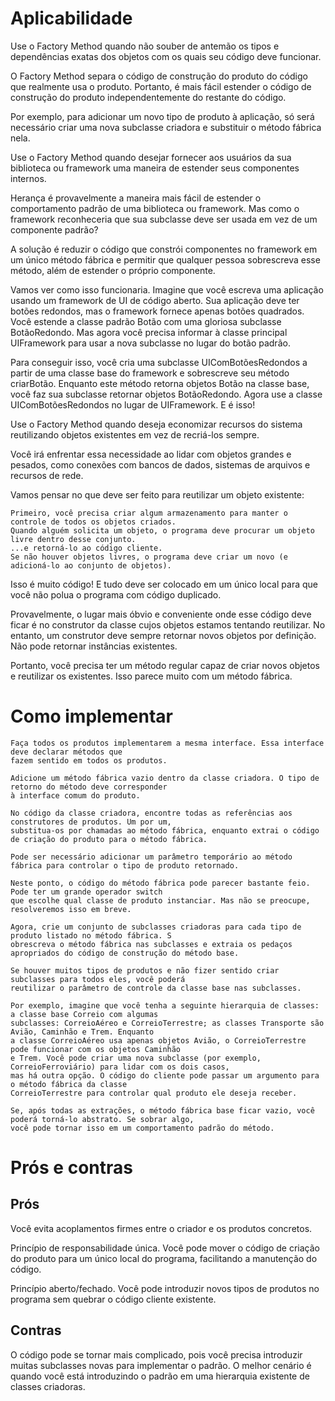 # Aplicabilidade

Use o Factory Method quando não souber de antemão os tipos e dependências exatas dos objetos com os quais 
seu código deve funcionar.

O Factory Method separa o código de construção do produto do código que realmente usa o produto. Portanto, 
é mais fácil estender o código de construção do produto independentemente do restante do código.

Por exemplo, para adicionar um novo tipo de produto à aplicação, só será necessário criar uma nova subclasse 
criadora e substituir o método fábrica nela.

Use o Factory Method quando desejar fornecer aos usuários da sua biblioteca ou framework uma maneira de estender 
seus componentes internos.

Herança é provavelmente a maneira mais fácil de estender o comportamento padrão de uma biblioteca ou framework. 
Mas como o framework reconheceria que sua subclasse deve ser usada em vez de um componente padrão?

A solução é reduzir o código que constrói componentes no framework em um único método fábrica e permitir que
qualquer pessoa sobrescreva esse método, além de estender o próprio componente.

Vamos ver como isso funcionaria. Imagine que você escreva uma aplicação usando um framework de UI de código aberto. 
Sua aplicação deve ter botões redondos, mas o framework fornece apenas botões quadrados. Você estende a classe padrão
Botão com uma gloriosa subclasse BotãoRedondo. Mas agora você precisa informar à classe principal UIFramework para 
usar a nova subclasse no lugar do botão padrão.

Para conseguir isso, você cria uma subclasse UIComBotõesRedondos a partir de uma classe base do framework e 
sobrescreve seu método criarBotão. Enquanto este método retorna objetos Botão na classe base, você faz sua subclasse 
retornar objetos BotãoRedondo. Agora use a classe UIComBotõesRedondos no lugar de UIFramework. E é isso!


Use o Factory Method quando deseja economizar recursos do sistema reutilizando objetos existentes em vez de recriá-los 
sempre.

Você irá enfrentar essa necessidade ao lidar com objetos grandes e pesados, como conexões com bancos de dados, sistemas
de arquivos e recursos de rede.

Vamos pensar no que deve ser feito para reutilizar um objeto existente:

    Primeiro, você precisa criar algum armazenamento para manter o controle de todos os objetos criados.
    Quando alguém solicita um objeto, o programa deve procurar um objeto livre dentro desse conjunto.
    ...e retorná-lo ao código cliente.
    Se não houver objetos livres, o programa deve criar um novo (e adicioná-lo ao conjunto de objetos).

Isso é muito código! E tudo deve ser colocado em um único local para que você não polua o programa com código duplicado.

Provavelmente, o lugar mais óbvio e conveniente onde esse código deve ficar é no construtor da classe cujos objetos
estamos tentando reutilizar. No entanto, um construtor deve sempre retornar novos objetos por definição. Não pode
retornar instâncias existentes.

Portanto, você precisa ter um método regular capaz de criar novos objetos e reutilizar os existentes. Isso parece
muito com um método fábrica.

# Como implementar

    Faça todos os produtos implementarem a mesma interface. Essa interface deve declarar métodos que 
    fazem sentido em todos os produtos.

    Adicione um método fábrica vazio dentro da classe criadora. O tipo de retorno do método deve corresponder 
    à interface comum do produto.

    No código da classe criadora, encontre todas as referências aos construtores de produtos. Um por um, 
    substitua-os por chamadas ao método fábrica, enquanto extrai o código de criação do produto para o método fábrica.

    Pode ser necessário adicionar um parâmetro temporário ao método fábrica para controlar o tipo de produto retornado.

    Neste ponto, o código do método fábrica pode parecer bastante feio. Pode ter um grande operador switch 
    que escolhe qual classe de produto instanciar. Mas não se preocupe, resolveremos isso em breve.

    Agora, crie um conjunto de subclasses criadoras para cada tipo de produto listado no método fábrica. S
    obrescreva o método fábrica nas subclasses e extraia os pedaços apropriados do código de construção do método base.

    Se houver muitos tipos de produtos e não fizer sentido criar subclasses para todos eles, você poderá 
    reutilizar o parâmetro de controle da classe base nas subclasses.

    Por exemplo, imagine que você tenha a seguinte hierarquia de classes: a classe base Correio com algumas
    subclasses: CorreioAéreo e CorreioTerrestre; as classes Transporte são Avião, Caminhão e Trem. Enquanto 
    a classe CorreioAéreo usa apenas objetos Avião, o CorreioTerrestre pode funcionar com os objetos Caminhão 
    e Trem. Você pode criar uma nova subclasse (por exemplo, CorreioFerroviário) para lidar com os dois casos, 
    mas há outra opção. O código do cliente pode passar um argumento para o método fábrica da classe 
    CorreioTerrestre para controlar qual produto ele deseja receber.

    Se, após todas as extrações, o método fábrica base ficar vazio, você poderá torná-lo abstrato. Se sobrar algo, 
    você pode tornar isso em um comportamento padrão do método.


# Prós e contras

## Prós
Você evita acoplamentos firmes entre o criador e os produtos concretos.

Princípio de responsabilidade única. Você pode mover o código de criação do produto para um único local do programa, 
facilitando a manutenção do código.

Princípio aberto/fechado. Você pode introduzir novos tipos de produtos no programa sem quebrar o código cliente 
existente.

## Contras
O código pode se tornar mais complicado, pois você precisa introduzir muitas subclasses novas para implementar o 
padrão. O melhor cenário é quando você está introduzindo o padrão em uma hierarquia existente de classes criadoras.
